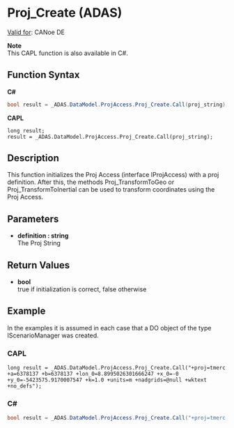 # Proj_Create (ADAS)

[Valid for](../../../Shared/FeatureAvailability.md):  CANoe DE

**Note**  
This CAPL function is also available in C#.

## Function Syntax

**C#**

```csharp
bool result = _ADAS.DataModel.ProjAccess.Proj_Create.Call(proj_string);
```

**CAPL**

```capl
long result;
result = _ADAS.DataModel.ProjAccess.Proj_Create.Call(proj_string);
```

## Description

This function initializes the Proj Access (interface IProjAccess) with a proj definition. After this, the methods Proj_TransformToGeo or Proj_TransformToInertial can be used to transform coordinates using the Proj Access.

## Parameters

- **definition : string**  
  The Proj String

## Return Values

- **bool**  
  true if initialization is correct, false otherwise

## Example

In the examples it is assumed in each case that a DO object of the type IScenarioManager was created.

### CAPL

```capl
long result = _ADAS.DataModel.ProjAccess.Proj_Create.Call("+proj=tmerc +a=6378137 +b=6378137 +lon_0=8.8995026301666247 +x_0=-0 +y_0=-5423575.9170007547 +k=1.0 +units=m +nadgrids=@null +wktext +no_defs");
```

### C#

```csharp
bool result = _ADAS.DataModel.ProjAccess.Proj_Create.Call("+proj=tmerc +a=6378137 +b=6378137 +lon_0=8.8995026301666247 +x_0=-0 +y_0=-5423575.9170007547 +k=1.0 +units=m +nadgrids=@null +wktext +no_defs");
```
